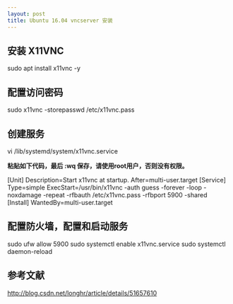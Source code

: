 ```yaml
---
layout: post
title: Ubuntu 16.04 vncserver 安装
---
```


安装 X11VNC
---
sudo apt install x11vnc -y


配置访问密码
---
sudo x11vnc -storepasswd /etc/x11vnc.pass 

创建服务
---
vi  /lib/systemd/system/x11vnc.service

**粘贴如下代码，最后 :wq 保存，请使用root用户，否则没有权限。**

[Unit]
Description=Start x11vnc at startup.
After=multi-user.target
[Service]
Type=simple
ExecStart=/usr/bin/x11vnc -auth guess -forever -loop -noxdamage -repeat -rfbauth /etc/x11vnc.pass -rfbport 5900 -shared
[Install]
WantedBy=multi-user.target

配置防火墙，配置和启动服务
---
sudo ufw allow 5900
sudo systemctl enable x11vnc.service
sudo systemctl daemon-reload

参考文献
---
http://blog.csdn.net/longhr/article/details/51657610